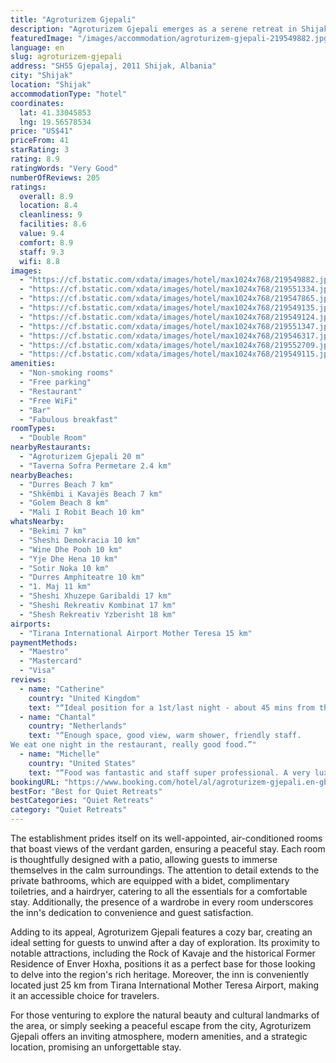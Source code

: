 ```yaml
---
title: "Agroturizem Gjepali"
description: "Agroturizem Gjepali emerges as a serene retreat in Shijak, offering a unique blend of comfort and natural beauty just 30 km away from the bustling Skanderbeg Square."
featuredImage: "/images/accommodation/agroturizem-gjepali-219549882.jpg"
language: en
slug: agroturizem-gjepali
address: "SH55 Gjepalaj, 2011 Shijak, Albania"
city: "Shijak"
location: "Shijak"
accommodationType: "hotel"
coordinates:
  lat: 41.33045853
  lng: 19.56578534
price: "US$41"
priceFrom: 41
starRating: 3
rating: 8.9
ratingWords: "Very Good"
numberOfReviews: 205
ratings:
  overall: 8.9
  location: 8.4
  cleanliness: 9
  facilities: 8.6
  value: 9.4
  comfort: 8.9
  staff: 9.3
  wifi: 8.8
images:
  - "https://cf.bstatic.com/xdata/images/hotel/max1024x768/219549882.jpg?k=6fafd8516d7866b9c7fc1432834043630b6ffd56ca183206d1d4e13861446d6b&o=&hp=1"
  - "https://cf.bstatic.com/xdata/images/hotel/max1024x768/219551334.jpg?k=52006fe7a0016e2c72ea30a7db6b6cc2a7382d5dd6fb71de52361c571da3a768&o=&hp=1"
  - "https://cf.bstatic.com/xdata/images/hotel/max1024x768/219547865.jpg?k=39bca0a5e10cffe7d4868f1928f1d3da1bc7177ee2aeb92a3f631418c162c483&o=&hp=1"
  - "https://cf.bstatic.com/xdata/images/hotel/max1024x768/219549135.jpg?k=f81bcc72017ad7ec4265a321b812a7ad8fcbdc7c20c2a99ada104e7eed27f6c4&o=&hp=1"
  - "https://cf.bstatic.com/xdata/images/hotel/max1024x768/219549124.jpg?k=f903796817f00490ac55f5f0cfebea027540314d575b5d4e864434466f4a7dd9&o=&hp=1"
  - "https://cf.bstatic.com/xdata/images/hotel/max1024x768/219551347.jpg?k=beeeea059fbd713d7886324af12ede9b40ad8f42620feb66dac0672c7ab815c6&o=&hp=1"
  - "https://cf.bstatic.com/xdata/images/hotel/max1024x768/219546317.jpg?k=d8a5307c0651cc7b677e672389dc245a7a54cc147298626915d060b7078fdeb8&o=&hp=1"
  - "https://cf.bstatic.com/xdata/images/hotel/max1024x768/219552709.jpg?k=de4c312f4316eb430a819d0f5213ea8916122710db0cdf815f780d1e3713eb9c&o=&hp=1"
  - "https://cf.bstatic.com/xdata/images/hotel/max1024x768/219549115.jpg?k=ac92a4c98d8189e0285ac925ee85f5f12b29894893c2d0dfb5b20ec96d181c18&o=&hp=1"
amenities:
  - "Non-smoking rooms"
  - "Free parking"
  - "Restaurant"
  - "Free WiFi"
  - "Bar"
  - "Fabulous breakfast"
roomTypes:
  - "Double Room"
nearbyRestaurants:
  - "Agroturizem Gjepali 20 m"
  - "Taverna Sofra Permetare 2.4 km"
nearbyBeaches:
  - "Durres Beach 7 km"
  - "Shkëmbi i Kavajës Beach 7 km"
  - "Golem Beach 8 km"
  - "Mali I Robit Beach 10 km"
whatsNearby:
  - "Bekimi 7 km"
  - "Sheshi Demokracia 10 km"
  - "Wine Dhe Pooh 10 km"
  - "Yje Dhe Hena 10 km"
  - "Sotir Noka 10 km"
  - "Durres Amphiteatre 10 km"
  - "1. Maj 11 km"
  - "Sheshi Xhuzepe Garibaldi 17 km"
  - "Sheshi Rekreativ Kombinat 17 km"
  - "Shesh Rekreativ Yzberisht 18 km"
airports:
  - "Tirana International Airport Mother Teresa 15 km"
paymentMethods:
  - "Maestro"
  - "Mastercard"
  - "Visa"
reviews:
  - name: "Catherine"
    country: "United Kingdom"
    text: "“Ideal position for a 1st/last night - about 45 mins from the airport. Lovely room, fabulous evening meal and breakfast. Peaceful location not in the touristy areas”"
  - name: "Chantal"
    country: "Netherlands"
    text: "“Enough space, good view, warm shower, friendly staff.
We eat one night in the restaurant, really good food.”"
  - name: "Michelle"
    country: "United States"
    text: "“Food was fantastic and staff super professional. A very luxurious and delicious experience!”"
bookingURL: "https://www.booking.com/hotel/al/agroturizem-gjepali.en-gb.html?aid=8035640"
bestFor: "Best for Quiet Retreats"
bestCategories: "Quiet Retreats"
category: "Quiet Retreats"
---
```


The establishment prides itself on its well-appointed, air-conditioned rooms that boast views of the verdant garden, ensuring a peaceful stay. Each room is thoughtfully designed with a patio, allowing guests to immerse themselves in the calm surroundings. The attention to detail extends to the private bathrooms, which are equipped with a bidet, complimentary toiletries, and a hairdryer, catering to all the essentials for a comfortable stay. Additionally, the presence of a wardrobe in every room underscores the inn's dedication to convenience and guest satisfaction.

Adding to its appeal, Agroturizem Gjepali features a cozy bar, creating an ideal setting for guests to unwind after a day of exploration. Its proximity to notable attractions, including the Rock of Kavaje and the historical Former Residence of Enver Hoxha, positions it as a perfect base for those looking to delve into the region's rich heritage. Moreover, the inn is conveniently located just 25 km from Tirana International Mother Teresa Airport, making it an accessible choice for travelers.

For those venturing to explore the natural beauty and cultural landmarks of the area, or simply seeking a peaceful escape from the city, Agroturizem Gjepali offers an inviting atmosphere, modern amenities, and a strategic location, promising an unforgettable stay.